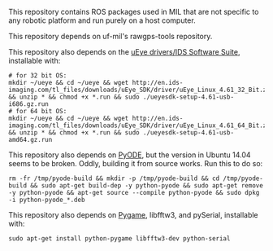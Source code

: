 This repository contains ROS packages used in MIL that are
not specific to any robotic platform and run purely on a
host computer.

This repository depends on uf-mil's rawgps-tools repository.

This repository also depends on the
[uEye drivers/IDS Software Suite](http://en.ids-imaging.com/download-ueye.html),
installable with:

    # for 32 bit OS:
    mkdir ~/ueye && cd ~/ueye && wget http://en.ids-imaging.com/tl_files/downloads/uEye_SDK/driver/uEye_Linux_4.61_32_Bit.zip && unzip * && chmod +x *.run && sudo ./ueyesdk-setup-4.61-usb-i686.gz.run
    # for 64 bit OS:
    mkdir ~/ueye && cd ~/ueye && wget http://en.ids-imaging.com/tl_files/downloads/uEye_SDK/driver/uEye_Linux_4.61_64_Bit.zip && unzip * && chmod +x *.run && sudo ./ueyesdk-setup-4.61-usb-amd64.gz.run

This repository also depends on [PyODE](http://pyode.sourceforge.net/),
but the version in Ubuntu 14.04 seems to be broken. Oddly, building it
from source works. Run this to do so:

    rm -fr /tmp/pyode-build && mkdir -p /tmp/pyode-build && cd /tmp/pyode-build && sudo apt-get build-dep -y python-pyode && sudo apt-get remove -y python-pyode && apt-get source --compile python-pyode && sudo dpkg -i python-pyode_*.deb

This repository also depends on [Pygame](http://www.pygame.org/),
libfftw3, and pySerial, installable with:

    sudo apt-get install python-pygame libfftw3-dev python-serial
